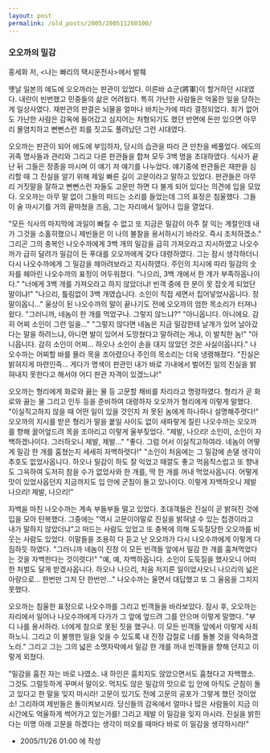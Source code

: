 ```yaml
---
layout: post
permalink: /old_posts/2005/200511260100/
---
```


### 오오까의 밀감

홍세화 저, <나는 빠리의 택시운전사>에서 발췌

옛날 일본의 에도에 오오까라는 판관이 있었다.
이른바 쇼군(將軍)이 할거하던 시대였다. 내란이 빈번했고 민중들의 삶은 어려웠다. 특히 가난한 사람들은 억울한 일을 당하는 게 일상사였다. 재판관의 판결은 뇌물을 얼마나 바치는가에 따라 결정되었다. 죄가 없어도 가난한 사람은 감옥에 들어갔고 심지어는 처형되기도 했던 반면에 돈만 있으면 아무리 몰염치하고 뻔뻔스런 죄를 짓고도 풀려났던 그런 시대였다.

오오까는 판관이 되어 에도에 부임하자, 당시의 습관을 따라 큰 만찬을 베풀었다. 에도의 귀족 명사들과 관리와 그리고 다른 판관들을 합쳐 모두 3백 명을 초대하였다. 식사가 끝난 뒤 그들은 정종을 마시며 이 얘기 저 얘기를 나누었다. 얘기중에 판관들은 재판을 심리할 때 그 진실을 알기 위해 제일 빠른 길이 고문이라고 말하고 있었다. 판관들은 아무리 거짓말을 잘하고 뻔뻔스런 자들도 고문만 하면 다 불게 되어 있다는 의견에 입을 모았다. 오오까는 아무 말 없이 그들의 떠드는 소리를 들었는데 그의 표정은 침울했다. 그들이 술 마시기를 거의 끝마쳤을 즈음, 그는 자리에서 일어나 입을 열었다.

"모든 식사의 마지막에 과일이 빠질 수 없고 또 지금은 밀감이 아주 잘 익는 계절인데 내가 그것을 소홀히했으니 제빈들은 이 나의 불찰을 용서하시기 바라오. 즉시 조처하겠소."
그리곤 그의 충복인 나오수까에게 3백 개의 밀감을 급히 가져오라고 지시하였고 나오수까가 급히 달려가 밀감이 든 푸대를 오오까에게 갖다 대령하였다. 그는 잠시 생각하더니 다시 나오수까에게 그 밀감을 헤아려보라고 지시하였다. 주인의 지시에 따라 밀감의 숫자를 헤아린 나오수까의 표정이 어두워졌다.
"나으리, 3백 개에서 한 개가 부족하옵나이다."
"너에게 3백 개를 가져오라고 하지 않았더냐! 빈객 중에 한 분이 못 잡숫게 되었단 말이냐!"
"나으리, 틀림없이 3백 개였습니다. 소인이 직접 세면서 집어넣었사옵니다. 정말이옵니..."
울상이 된 나오수까의 말이 끝나기도 전에 오오까의 엄한 목소리가 터져나왔다.
"그러니까, 네놈이 한 개를 먹었구나. 그렇지 않느냐?"
"아니옵니다. 아니에요. 감히 어찌 소인이 그런 일을..."
"그렇지 않다면 네놈은 지금 밀감한테 날개가 있어 날아갔다는 말을 하려느냐, 아니면 발이 있어서 도망쳤다고 말하려는 게냐, 이 발칙한 놈!"
"아니옵니다. 감히 소인이 어찌... 하오나 소인이 손을 대지 않았던 것은 사실이옵니다."
나오수까는 어찌할 바를 몰라 목을 조아렸으나 주인의 목소리는 더욱 냉랭해졌다.
"진실은 밝혀지게 마련인즉... 게다가 명색이 판관인 내가 바로 가내에서 벌어진 일의 진실을 밝혀내지 못한다고 해서야 어디 판관 자격이 있겠느냐!"

오오까는 형리에게 화로와 끓는 물 등 고문할 채비를 차리라고 명령하였다. 형리가 곧 화로와 끓는 물 그리고 인두 등을 준비하여 대령하자 오오까가 형리에게 이렇게 말했다.
"이실직고하지 않을 때 어떤 일이 있을 것인지 저 못된 놈에게 하나하나 설명해주렷다!"
오오까의 지시를 받은 형리가 말을 붙일 사이도 없이 새파랗게 질린 나오수까는 오오까를 향해 꿇어엎드려 목을 조아리고 이렇게 울부짖었다.
"제발, 나으리! 소인이, 소인이 자백하겠나이다. 그러하오니 제발, 제발..."
"좋다. 그럼 어서 이실직고하여라. 네놈이 어떻게 밀감 한 개를 훔쳤는지 세세히 자백하렷다!"
"소인이 처음에는 그 밀감에 손댈 생각이 추호도 없었사옵니다. 하오나 밀감이 하도 잘 익었고 때깔도 좋고 먹음직스럽고 또 향내도 그윽하여 도저히 참을 수가 없었사와 한 개를, 딱 한 개를 꺼내 먹었사옵니다. 어떻게 맛이 있었사옵던지 지금까지도 입 안에 군침이 돌고 있나이다. 이렇게 자백하오니 제발 나으리! 제발, 나으리!"

자백을 마친 나오수까는 계속 부들부들 떨고 있었다. 초대객들은 진실이 곧 밝혀진 것에 입을 모아 탄복했다. 그중에는 "역시 고문이야말로 진실을 밝혀낼 수 있는 첩경이라고 내가 말하지 않았더냐"고 떠드는 사람도 있었고 또 충복에 의해 도둑질당한 오오까를 비웃는 사람도 있었다. 이말들을 조용히 다 듣고 난 오오까가 다시 나오수까에게 이렇게 다짐하듯 하였다.
"그러니까 네놈이 진정 이 모든 빈객들 앞에서 밀감 한 개를 훔쳐먹었다는 것을 자백한다는 것이렷다!"
"예, 예, 자백하옵니다. 소인이 도둑질을 했사오니 어떠한 처벌도 달게 받겠사옵니다. 하오나 나으리, 처음 저지른 일이었사오니 나으리의 넓은 아량으로... 한번만 그저 단 한번만..."
나오수까는 울면서 대답했고 또 그 울음을 그치지 못했다.

오오까는 침울한 표정으로 나오수까를 그리고 빈객들을 바라보았다. 잠시 후, 오오까는 자리에서 일어나 나오수까에게 다가가 그 앞에 엎드려 그를 안으며 이렇게 말했다.
"부디 나를 용서하라. 너에게 참으로 못된 짓을 했구나. 이 모든 빈객들 앞에서 이렇게 사죄하노니. 그리고 이 불행한 일을 잊을 수 있도록 내 진정 갑절로 너를 돌볼 것을 약속하겠노라."
그리고 그는 그의 넓은 소맷자락에서 밀감 한 개를 꺼내 빈객들을 향해 던지고 이렇게 외쳤다.

"밀감을 훔친 자는 바로 나였소. 내 하인은 훔치지도 않았으면서도 훔쳤다고 자백했소. 그것도 그럴듯하게 꾸며서 말이오. 먹지도 않은 밀감의 맛으로 입 안에 아직도 군침이 돌고 있다고 한 말을 잊지 마시라! 고문이 있기도 전에 고문의 공포가 그렇게 했던 것이었소! 그리하여 제빈들은 돌이켜보시라. 당신들의 감옥에서 얼마나 많은 사람들이 지금 이 시간에도 억울하게 썩어가고 있는가를! 그리고 제발 이 밀감을 잊지 마시라. 진실을 밝힌다는 미명 아래 고문을 하겠다는 생각이 떠오를 때마다 바로 이 밀감을 생각하시라!" 
       


- 2005/11/26 01:00 에 작성